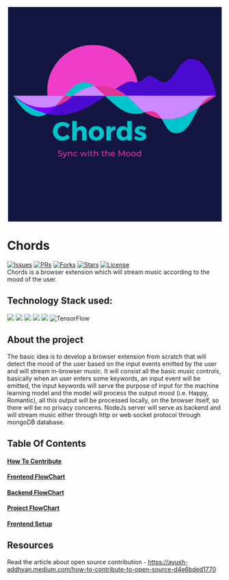 <div align="center"> <img align="center" alt="Chords" src="Resources\Logos\Main-Logo.png" height='500' width='500'></div>

# Chords


[![Issues](https://img.shields.io/github/issues/Ayush-projects/chords)](https://github.com/Ayush-projects/chords)
[![PRs](https://img.shields.io/github/issues-pr/Ayush-projects/chords)](https://github.com/Ayush-projects/chords/pulls)
[![Forks](https://img.shields.io/github/forks/Ayush-projects/chords?style=social)](https://github.com/Ayush-projects/chords/network/members) 
[![Stars](https://img.shields.io/github/stars/Ayush-projects/chords?style=social)](https://github.com/Ayush-projects/chords/stargazers)
[![License](https://img.shields.io/github/license/Ayush-projects/chords)](https://github.com/Ayush-projects/chords/blob/main/LICENSE)<br>
Chords is a browser extension which will stream music according to the mood of the user.

## Technology Stack used:


<img src="https://img.shields.io/badge/html5%20-%23E34F26.svg?&style=for-the-badge&logo=html5&logoColor=white"/> <img src="https://img.shields.io/badge/css3%20-%231572B6.svg?&style=for-the-badge&logo=css3&logoColor=white"/>  <img src="https://img.shields.io/badge/javascript%20-%23323330.svg?&style=for-the-badge&logo=javascript&logoColor=%23F7DF1E"/>
<img src="https://img.shields.io/badge/node.js%20-%2343853D.svg?&style=for-the-badge&logo=node.js&logoColor=white"/> <img src ="https://img.shields.io/badge/MongoDB-%234ea94b.svg?&style=for-the-badge&logo=mongodb&logoColor=white"/> <img alt="TensorFlow" src="https://img.shields.io/badge/TensorFlow%20-%23FF6F00.svg?&style=for-the-badge&logo=TensorFlow&logoColor=white" />


## About the project

The basic idea is to develop a browser extension from scratch that will detect the mood of the user based on the input events emitted by the user and will stream in-browser music.
It will consist all the basic music controls, basically when an user enters some keywords, an input event will be emitted, the input keywords will serve the purpose of input for 
the machine learning model and the model will process the output mood (i.e. Happy, Romantic), all this output will be processed locally, on the browser itself, so there will be no
privacy concerns. NodeJs server will serve as backend and will stream music either through http or web socket protocol through mongoDB database.

## Table Of Contents


#### [How To Contribute](https://ayush-addhyan.medium.com/how-to-contribute-to-open-source-d4e6bded1770 "How To Contribute")<br>
#### [Frontend FlowChart](/Documentation/FrontEndFlowChart.md "Frontend FlowChart")<br>
#### [Backend FlowChart](/Documentation/BackendFlowChart.md "Backend FlowChart")<br>
#### [Project FlowChart](/Documentation/ProjectFlowChart.md "Project FlowChart")<br>
#### [Frontend Setup](/Documentation/FrontEndSetup.md "Frontend Setup")<br>



## Resources

Read the article about open source contribution - https://ayush-addhyan.medium.com/how-to-contribute-to-open-source-d4e6bded1770
